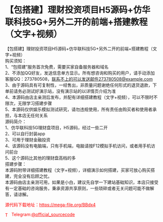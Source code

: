 # 【包搭建】理财投资项目H5源码+仿华联科技5G+另外二开的前端+搭建教程（文字+视频）

【包搭建】理财投资项目H5源码+仿华联科技5G+另外二开的前端+搭建教程（文字+视频）<br>购买须知：<br>1、“包搭建”服务首次免费，需要买家自备服务器和域名<br>2、不添加QQ好友，发送信息单方显示。所有想咨询和购买的用户，请手动添加客服QQ：273780508，联系不上的可以发送邮件273780508@example.com<br>3、由于源码具有可复制性，一经售出，非质量问题谢绝任何形式的退货退款，下单前请务必测试好演示站，没有演示站的以详情页介绍为准<br>4、本源码由店主亲测后发布，并配有详细搭建教程（文字+视频），可以不限时不限次，无限学习搭建步骤<br>5、本源码仅供娱乐模拟测试研究，请勿违规使用，所有责任由购买者和使用者承担，与本店无任何关系<br>源码简介：<br>1、仿华联科技5G理财盘项目，H5源码，经过一些二开<br>2、可以自行封装app<br>3、可用于理财金融投资<br>4、该源码没有电脑端，只有手机端，电脑请按F12模拟手机访问，或者用手机访问前台<br>5、这个源码比其他的理财盘高档的多<br>搭建步骤：<br>本源码附带详细搭建教程（文字+视频），详细演示如何搭建，买家可放心购买搭建，完全没有后顾之忧。<br>本源码由店主亲测可用，如果是小白，建议先自学一下建站基础知识，本店只接受有一定基础的咨询服务，秉承资源共享原则，一些琐碎或者无关问题可能不做解答，请谅解。<br>


<p style="color: red;">源代码下载地址：<a href="https://mega-file.org/BBdx4" style="color: red;">https://mega-file.org/BBdx4</a></p><p style="color: red;"><img src="https://cdn-icons-png.flaticon.com/512/2111/2111646.png" alt="Telegram Icon" style="width: 16px; vertical-align: middle; margin-right: 5px;">Telegram:<a href="https://t.me/official_sourcecode" style="color: red;">@official_sourcecode</a></p>